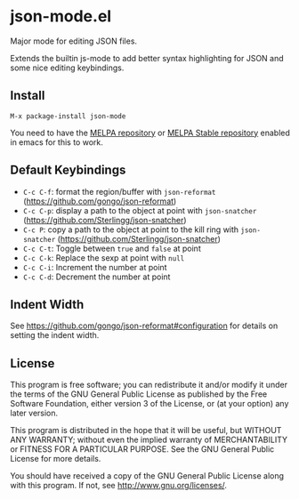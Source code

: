 json-mode.el
====

Major mode for editing JSON files.

Extends the builtin js-mode to add better syntax highlighting for JSON
and some nice editing keybindings.

Install
----

```
M-x package-install json-mode
```

You need to have the [MELPA repository](https://melpa.org/) or [MELPA Stable repository](https://stable.melpa.org/) enabled in emacs for this to work.

Default Keybindings
----

- `C-c C-f`: format the region/buffer with `json-reformat` (<https://github.com/gongo/json-reformat>)
- `C-c C-p`: display a path to the object at point with `json-snatcher` (<https://github.com/Sterlingg/json-snatcher>)
- `C-c P`: copy a path to the object at point to the kill ring with `json-snatcher` (<https://github.com/Sterlingg/json-snatcher>)
- `C-c C-t`: Toggle between `true` and `false` at point
- `C-c C-k`: Replace the sexp at point with `null`
- `C-c C-i`: Increment the number at point
- `C-c C-d`: Decrement the number at point

Indent Width
----

See <https://github.com/gongo/json-reformat#configuration> for details on setting the indent width.

License
----

This program is free software; you can redistribute it and/or modify it under the terms of the GNU General Public License as published by the Free Software Foundation, either version 3 of the License, or (at your option) any later version.

This program is distributed in the hope that it will be useful, but WITHOUT ANY WARRANTY; without even the implied warranty of MERCHANTABILITY or FITNESS FOR A PARTICULAR PURPOSE. See the GNU General Public License for more details.

You should have received a copy of the GNU General Public License along with this program. If not, see <http://www.gnu.org/licenses/>.
